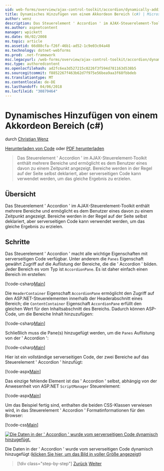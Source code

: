 ```yaml
---
uid: web-forms/overview/ajax-control-toolkit/accordion/dynamically-adding-an-accordion-pane-cs
title: Dynamisches Hinzufügen von einem Akkordeon Bereich (c#) | Microsoft Docs
author: wenz
description: Das Steuerelement ' Accordion ' im AJAX-Steuerelement-Toolkit enthält mehrere Bereiche und ermöglicht es dem Benutzer eines davon zu einem Zeitpunkt angezeigt. Bereiche werden in der Regel w deklariert...
ms.author: aspnetcontent
manager: wpickett
ms.date: 06/02/2008
ms.topic: article
ms.assetid: 66d88cfa-f26f-46b1-ad52-1c9e03c04a48
ms.technology: dotnet-webforms
ms.prod: .net-framework
msc.legacyurl: /web-forms/overview/ajax-control-toolkit/accordion/dynamically-adding-an-accordion-pane-cs
msc.type: authoredcontent
ms.openlocfilehash: ad2fc6ea3d527215c0226f3f594d781163d538b5
ms.sourcegitcommit: f8852267f463b62d7f975e56bea9aa3f68fbbdeb
ms.translationtype: MT
ms.contentlocale: de-DE
ms.lasthandoff: 04/06/2018
ms.locfileid: "30879464"
---
```

<a name="dynamically-adding-an-accordion-pane-c"></a>Dynamisches Hinzufügen von einem Akkordeon Bereich (c#)
====================
durch [Christian Wenz](https://github.com/wenz)

[Herunterladen von Code](http://download.microsoft.com/download/5/6/d/56d50cef-2011-4c8f-9891-7edc6dc57df9/Accordion2.cs.zip) oder [PDF herunterladen](http://download.microsoft.com/download/6/7/1/6718d452-ff89-4d3f-a90e-c74ec2d636a3/accordion2CS.pdf)

> Das Steuerelement ' Accordion ' im AJAX-Steuerelement-Toolkit enthält mehrere Bereiche und ermöglicht es dem Benutzer eines davon zu einem Zeitpunkt angezeigt. Bereiche werden in der Regel auf der Seite selbst deklariert, aber serverseitigen Code kann verwendet werden, um das gleiche Ergebnis zu erzielen.


## <a name="overview"></a>Übersicht

Das Steuerelement ' Accordion ' im AJAX-Steuerelement-Toolkit enthält mehrere Bereiche und ermöglicht es dem Benutzer eines davon zu einem Zeitpunkt angezeigt. Bereiche werden in der Regel auf der Seite selbst deklariert, aber serverseitigen Code kann verwendet werden, um das gleiche Ergebnis zu erzielen.

## <a name="steps"></a>Schritte

Das Steuerelement ' Accordion ' macht alle wichtige Eigenschaften mit serverseitigen Code verfügbar. Unter anderem die `Panes` Eigenschaft gewährt Zugriff auf die Auflistung der Bereiche, die die ' Accordion ' bilden. Jeder Bereich es vom Typ ist `AccordionPane`. Es ist daher einfach einen Bereich im erstellen:

[!code-csharp[Main](dynamically-adding-an-accordion-pane-cs/samples/sample1.cs)]

Die `HeaderContainer` Eigenschaft `AccordionPane` ermöglicht den Zugriff auf den ASP.NET-Steuerelementen innerhalb der Headerabschnitt eines Bereich; die `ContentContainer` Eigenschaft `AccordionPane` erfüllt den gleichen Wert für den Inhaltsabschnitt des Bereichs. Dadurch können ASP-Code, um die Bereiche Inhalt hinzuzufügen:

[!code-csharp[Main](dynamically-adding-an-accordion-pane-cs/samples/sample2.cs)]

Schließlich muss die Pane(s) hinzugefügt werden, um die `Panes` Auflistung von der ' Accordion ':

[!code-csharp[Main](dynamically-adding-an-accordion-pane-cs/samples/sample3.cs)]

Hier ist ein vollständige serverseitigen Code, der zwei Bereiche auf das Steuerelement ' Accordion ' hinzufügt:

[!code-aspx[Main](dynamically-adding-an-accordion-pane-cs/samples/sample4.aspx)]

Das einzige fehlende Element ist das ' Accordion ' selbst, abhängig von der Anwesenheit von ASP.NET `ScriptManager` Steuerelement:

[!code-aspx[Main](dynamically-adding-an-accordion-pane-cs/samples/sample5.aspx)]

Um das Beispiel fertig sind, enthalten die beiden CSS-Klassen verwiesen wird, in das Steuerelement ' Accordion ' Formatinformationen für den Browser:

[!code-css[Main](dynamically-adding-an-accordion-pane-cs/samples/sample6.css)]


[![Die Daten in der ' Accordion ' wurde vom serverseitigen Code dynamisch hinzugefügt.](dynamically-adding-an-accordion-pane-cs/_static/image2.png)](dynamically-adding-an-accordion-pane-cs/_static/image1.png)

Die Daten in der ' Accordion ' wurde vom serverseitigen Code dynamisch hinzugefügt ([klicken Sie hier, um das Bild in voller Größe angezeigt](dynamically-adding-an-accordion-pane-cs/_static/image3.png))

> [!div class="step-by-step"]
> [Zurück](databinding-to-an-accordion-cs.md)
> [Weiter](databinding-to-an-accordion-vb.md)
